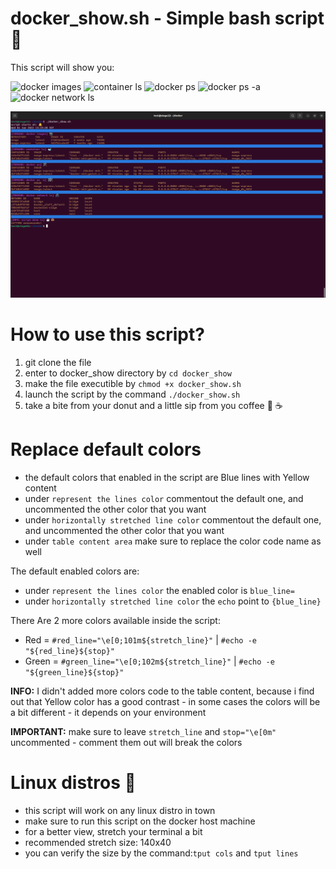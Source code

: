 # docker_show.sh - Simple bash script 🐳

This script will show you:


![docker images](https://img.shields.io/badge/COMMAND-docker%20images-blue)
![container ls](https://img.shields.io/badge/COMMAND-container%20ls-blue)
![docker ps](https://img.shields.io/badge/COMMAND-docker%20ps-blue)
![docker ps -a](https://img.shields.io/badge/COMMAND-docker%20ps%20--a-blue)
![docker network ls](https://img.shields.io/badge/COMMAND-docker%20network%20ls-blue)

<!--
-  Docker Images List 📷
- Containers List 🐋
- Docker Ps 🛠
- Docker Ps With a 🛠🛠
- Docker Network 🖇
-->

![sceenshot](images/screenshot.png)

# How to use this script?

1. git clone the file
2. enter to docker_show directory by `cd docker_show`
3. make the file executible by `chmod +x docker_show.sh`
4. launch the script by the command `./docker_show.sh`
5. take a bite from your donut and a little sip from you coffee 🍩 ☕

# Replace default colors

- the default colors that enabled in the script are Blue lines with Yellow content
- under `represent the lines color` commentout the default one, and uncommented the other color that you want
- under `horizontally stretched line color` commentout the default one, and uncommented the other color that you want
- under `table content area` make sure to replace the color code name as well

The default enabled colors are:
- under `represent the lines color` the enabled color is `blue_line=`
- under `horizontally stretched line color` the `echo` point to `{blue_line}`

There Are 2 more colors available inside the script:

- Red = `#red_line="\e[0;101m${stretch_line}"` | `#echo -e "${red_line}${stop}"`
- Green = `#green_line="\e[0;102m${stretch_line}"` | `#echo -e "${green_line}${stop}"`

**INFO:** I didn't added more colors code to the table content, because i find out that Yellow color has a good contrast - in some cases the colors will be a bit different - it depends on your environment 

**IMPORTANT:** make sure to leave `stretch_line` and `stop="\e[0m"` uncommented - comment them out will break the colors

# Linux distros 🐧

- this script will work on any linux distro in town
- make sure to run this script on the docker host machine
- for a better view, stretch your terminal a bit
- recommended stretch size: 140x40
- you can verify the size by the command:`tput cols` and `tput lines`

